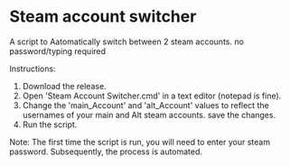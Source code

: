 # Steam account switcher
A script to Aatomatically switch between 2 steam accounts. no password/typing required

Instructions:
1. Download the release.
2. Open 'Steam Account Switcher.cmd' in a text editor (notepad is fine).
3. Change the 'main_Account' and 'alt_Account' values to reflect the usernames of your main and Alt steam accounts. save the changes.
3. Run the script. 

Note: The first time the script is run, you will need to enter your steam password. Subsequently, the process is automated.
